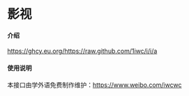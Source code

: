 # 影视

#### 介绍
https://ghcy.eu.org/https://raw.github.com/1iwc/i/i/a


#### 使用说明

本接口由学外语免费制作维护：https://www.weibo.com/iwcwc

